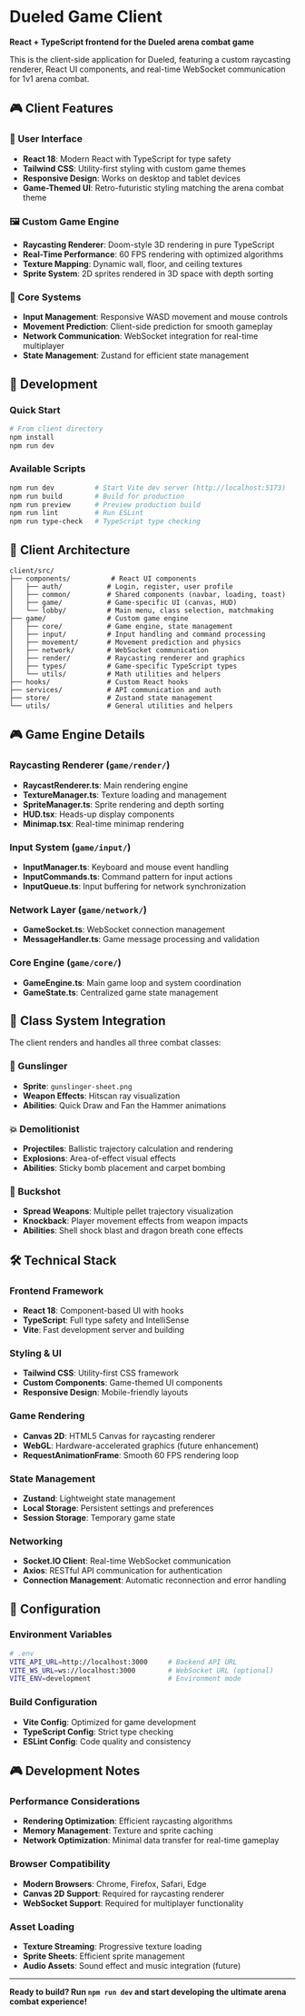 # Dueled Game Client

**React + TypeScript frontend for the Dueled arena combat game**

This is the client-side application for Dueled, featuring a custom raycasting renderer, React UI components, and real-time WebSocket communication for 1v1 arena combat.

## 🎮 Client Features

### 🎨 User Interface
- **React 18**: Modern React with TypeScript for type safety
- **Tailwind CSS**: Utility-first styling with custom game themes
- **Responsive Design**: Works on desktop and tablet devices
- **Game-Themed UI**: Retro-futuristic styling matching the arena combat theme

### 🖼️ Custom Game Engine
- **Raycasting Renderer**: Doom-style 3D rendering in pure TypeScript
- **Real-Time Performance**: 60 FPS rendering with optimized algorithms
- **Texture Mapping**: Dynamic wall, floor, and ceiling textures
- **Sprite System**: 2D sprites rendered in 3D space with depth sorting

### 🎯 Core Systems
- **Input Management**: Responsive WASD movement and mouse controls
- **Movement Prediction**: Client-side prediction for smooth gameplay
- **Network Communication**: WebSocket integration for real-time multiplayer
- **State Management**: Zustand for efficient state management

## 🚀 Development

### Quick Start
```bash
# From client directory
npm install
npm run dev
```

### Available Scripts
```bash
npm run dev          # Start Vite dev server (http://localhost:5173)
npm run build        # Build for production
npm run preview      # Preview production build
npm run lint         # Run ESLint
npm run type-check   # TypeScript type checking
```

## 📁 Client Architecture

```
client/src/
├── components/          # React UI components
│   ├── auth/           # Login, register, user profile
│   ├── common/         # Shared components (navbar, loading, toast)
│   ├── game/           # Game-specific UI (canvas, HUD)
│   └── lobby/          # Main menu, class selection, matchmaking
├── game/               # Custom game engine
│   ├── core/           # Game engine, state management
│   ├── input/          # Input handling and command processing
│   ├── movement/       # Movement prediction and physics
│   ├── network/        # WebSocket communication
│   ├── render/         # Raycasting renderer and graphics
│   ├── types/          # Game-specific TypeScript types
│   └── utils/          # Math utilities and helpers
├── hooks/              # Custom React hooks
├── services/           # API communication and auth
├── store/              # Zustand state management
└── utils/              # General utilities and helpers
```

## 🎮 Game Engine Details

### Raycasting Renderer (`game/render/`)
- **RaycastRenderer.ts**: Main rendering engine
- **TextureManager.ts**: Texture loading and management
- **SpriteManager.ts**: Sprite rendering and depth sorting
- **HUD.tsx**: Heads-up display components
- **Minimap.tsx**: Real-time minimap rendering

### Input System (`game/input/`)
- **InputManager.ts**: Keyboard and mouse event handling
- **InputCommands.ts**: Command pattern for input actions
- **InputQueue.ts**: Input buffering for network synchronization

### Network Layer (`game/network/`)
- **GameSocket.ts**: WebSocket connection management
- **MessageHandler.ts**: Game message processing and validation

### Core Engine (`game/core/`)
- **GameEngine.ts**: Main game loop and system coordination
- **GameState.ts**: Centralized game state management

## 🎯 Class System Integration

The client renders and handles all three combat classes:

### 🤠 Gunslinger
- **Sprite**: `gunslinger-sheet.png`
- **Weapon Effects**: Hitscan ray visualization
- **Abilities**: Quick Draw and Fan the Hammer animations

### 💥 Demolitionist  
- **Projectiles**: Ballistic trajectory calculation and rendering
- **Explosions**: Area-of-effect visual effects
- **Abilities**: Sticky bomb placement and carpet bombing

### 🎯 Buckshot
- **Spread Weapons**: Multiple pellet trajectory visualization
- **Knockback**: Player movement effects from weapon impacts
- **Abilities**: Shell shock blast and dragon breath cone effects

## 🛠️ Technical Stack

### Frontend Framework
- **React 18**: Component-based UI with hooks
- **TypeScript**: Full type safety and IntelliSense
- **Vite**: Fast development server and building

### Styling & UI
- **Tailwind CSS**: Utility-first CSS framework
- **Custom Components**: Game-themed UI components
- **Responsive Design**: Mobile-friendly layouts

### Game Rendering
- **Canvas 2D**: HTML5 Canvas for raycasting renderer
- **WebGL**: Hardware-accelerated graphics (future enhancement)
- **RequestAnimationFrame**: Smooth 60 FPS rendering loop

### State Management
- **Zustand**: Lightweight state management
- **Local Storage**: Persistent settings and preferences
- **Session Storage**: Temporary game state

### Networking
- **Socket.IO Client**: Real-time WebSocket communication
- **Axios**: RESTful API communication for authentication
- **Connection Management**: Automatic reconnection and error handling

## 🔧 Configuration

### Environment Variables
```bash
# .env
VITE_API_URL=http://localhost:3000     # Backend API URL
VITE_WS_URL=ws://localhost:3000        # WebSocket URL (optional)
VITE_ENV=development                   # Environment mode
```

### Build Configuration
- **Vite Config**: Optimized for game development
- **TypeScript Config**: Strict type checking
- **ESLint Config**: Code quality and consistency

## 🎮 Development Notes

### Performance Considerations
- **Rendering Optimization**: Efficient raycasting algorithms
- **Memory Management**: Texture and sprite caching
- **Network Optimization**: Minimal data transfer for real-time gameplay

### Browser Compatibility
- **Modern Browsers**: Chrome, Firefox, Safari, Edge
- **Canvas 2D Support**: Required for raycasting renderer
- **WebSocket Support**: Required for multiplayer functionality

### Asset Loading
- **Texture Streaming**: Progressive texture loading
- **Sprite Sheets**: Efficient sprite management
- **Audio Assets**: Sound effect and music integration (future)

---

**Ready to build? Run `npm run dev` and start developing the ultimate arena combat experience!**
